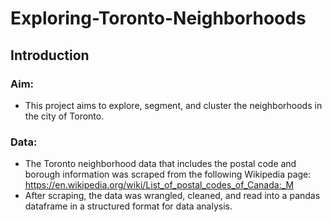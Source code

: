 # Exploring-Toronto-Neighborhoods

## Introduction
### Aim:
- This project aims to explore, segment, and cluster the neighborhoods in the city of Toronto.

### Data:
- The Toronto neighborhood data that includes the postal code and borough information was scraped from the following Wikipedia page: https://en.wikipedia.org/wiki/List_of_postal_codes_of_Canada:_M
- After scraping, the data was wrangled, cleaned, and read into a pandas dataframe in a structured format for data analysis.
